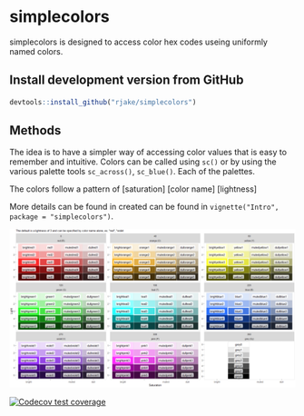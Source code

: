 # simplecolors
simplecolors is designed to access color hex codes useing uniformly named colors. 

## Install development version from GitHub
```r
devtools::install_github("rjake/simplecolors")

```

## Methods
The idea is to have a simpler way of accessing color values that is easy to remember and intuitive. Colors can be called using `sc()` or by using the various palette tools `sc_across()`, `sc_blue()`. Each of the palettes. 

The colors follow a pattern of [saturation] [color name] [lightness]

More details can be found in  created can be found in `vignette("Intro", package = "simplecolors")`.

![](man/figures/color_names.png)


  <!-- badges: start -->
  [![Codecov test coverage](https://codecov.io/gh/rjake/simplecolors/branch/master/graph/badge.svg)](https://codecov.io/gh/rjake/simplecolors?branch=master)
  <!-- badges: end -->
  
